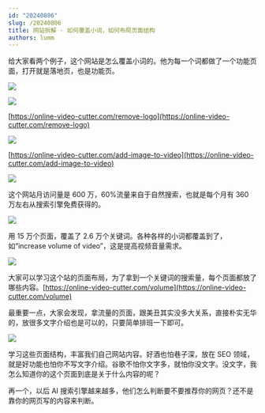 ```yaml
---
id: "20240806"
slug: /20240806
title: 网站拆解 - 如何覆盖小词，如何布局页面结构
authors: lumm
---
```

给大家看两个例子，这个网站是怎么覆盖小词的。他为每一个词都做了一个功能页面，打开就是落地页，也是功能页。

![](https://images.lummstudio.com/images/2024/08/miniclass/20240806-01.jpg)

![](https://images.lummstudio.com/images/2024/08/miniclass/20240806-02.jpg)

[https://online-video-cutter.com/remove-logo](https://online-video-cutter.com/remove-logo)

![](https://images.lummstudio.com/images/2024/08/miniclass/20240806-03.jpg)

[https://online-video-cutter.com/add-image-to-video](https://online-video-cutter.com/add-image-to-video)

![](https://images.lummstudio.com/images/2024/08/miniclass/20240806-04.jpg)

这个网站月访问量是 600 万，60%流量来自于自然搜索，也就是每个月有 360 万左右从搜索引擎免费获得的。

![](https://images.lummstudio.com/images/2024/08/miniclass/20240806-05.jpg)

用 15 万个页面，覆盖了 2.6 万个关键词。各种各样的小词都覆盖到了，如“increase volume of video”，这是提高视频音量需求。

![](https://images.lummstudio.com/images/2024/08/miniclass/20240806-06.jpg)

大家可以学习这个站的页面布局，为了拿到一个关键词的搜索量，每个页面都放了哪些内容。[https://online-video-cutter.com/volume](https://online-video-cutter.com/volume)

最重要一点，大家会发现，拿流量的页面，跟美丑其实没多大关系，直接朴实无华的，放很多文字介绍也是可以的，只要简单排班一下即可。

![](https://images.lummstudio.com/images/2024/08/miniclass/20240806-07.jpg)

学习这些页面结构，丰富我们自己网站内容。好酒也怕巷子深，放在 SEO 领域，就是好功能也怕你不写文字介绍。谷歌不怕你文字多，就怕你没文字。没文字，我怎么知道你的这个页面到底是关于什么内容的呢？

再一个，以后 AI 搜索引擎越来越多，他们怎么判断要不要推荐你的网页？还不是靠你的网页写的内容来判断。